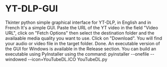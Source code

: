 # YT-DLP-GUI
Tkinter python simple graphical interface for YT-DLP, in English and in French
It's a simple GUI. Paste the URL of the YT video in the field "Video URL", click on "Fetch Options" then select the destination folder and the availaable media quality you want to use. Click on "Download". You will find your audio or video file in the target folder. Done.
An executable version of the GUI for Windows is available in the Release section.
You can build an executable using PyInstaller using the command: pyinstaller --onefile --windowed --icon=YouTubeDL.ICO YouTubeDL.py
